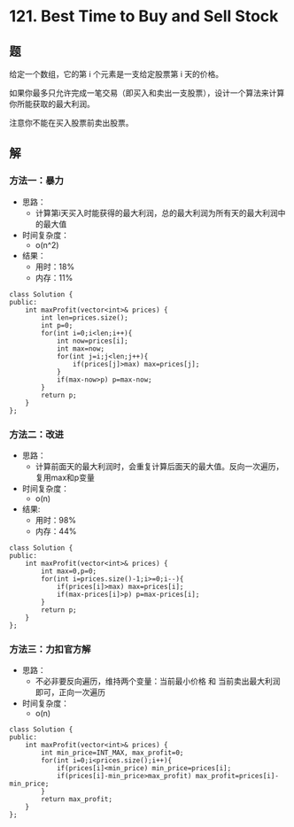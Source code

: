 # 121. Best Time to Buy and Sell Stock

## 题

给定一个数组，它的第 i 个元素是一支给定股票第 i 天的价格。

如果你最多只允许完成一笔交易（即买入和卖出一支股票），设计一个算法来计算你所能获取的最大利润。

注意你不能在买入股票前卖出股票。

## 解

### 方法一：暴力
- 思路：
  - 计算第i天买入时能获得的最大利润，总的最大利润为所有天的最大利润中的最大值
- 时间复杂度：
  - o(n^2)
- 结果：
  - 用时：18%
  - 内存：11%
```
class Solution {
public:
    int maxProfit(vector<int>& prices) {
        int len=prices.size();
        int p=0;
        for(int i=0;i<len;i++){
            int now=prices[i];
            int max=now;
            for(int j=i;j<len;j++){
                if(prices[j]>max) max=prices[j];
            }
            if(max-now>p) p=max-now;
        }
        return p;
    }
};
```

### 方法二：改进
- 思路：
  - 计算前面天的最大利润时，会重复计算后面天的最大值。反向一次遍历，复用max和p变量
- 时间复杂度：
  - o(n)
- 结果:
  - 用时：98%
  - 内存：44%
```
class Solution {
public:
    int maxProfit(vector<int>& prices) {
        int max=0,p=0;
        for(int i=prices.size()-1;i>=0;i--){
            if(prices[i]>max) max=prices[i];
            if(max-prices[i]>p) p=max-prices[i];
        }
        return p;
    }
};
```

### 方法三：力扣官方解
- 思路：
  - 不必非要反向遍历，维持两个变量：当前最小价格 和 当前卖出最大利润 即可，正向一次遍历
- 时间复杂度：
  - o(n)
```
class Solution {
public:
    int maxProfit(vector<int>& prices) {
        int min_price=INT_MAX, max_profit=0;
        for(int i=0;i<prices.size();i++){
            if(prices[i]<min_price) min_price=prices[i];
            if(prices[i]-min_price>max_profit) max_profit=prices[i]-min_price;
        }
        return max_profit;
    }
};
```
